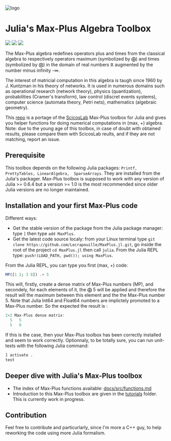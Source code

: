 ![logo](https://lecrapouille.github.io/icons/juliamaxplus.png)

# Julia's Max-Plus Algebra Toolbox

[![](https://travis-ci.org/Lecrapouille/MaxPlus.jl.svg?branch=master)](https://travis-ci.org/Lecrapouille/MaxPlus.jl)
[![](https://coveralls.io/repos/github/Lecrapouille/MaxPlus.jl/badge.svg?branch=master)](https://coveralls.io/github/Lecrapouille/MaxPlus.jl?branch=master)
[![](https://codecov.io/gh/Lecrapouille/MaxPlus.jl/branch/master/graph/badge.svg)](https://codecov.io/gh/Lecrapouille/MaxPlus.jl)

The Max-Plus algebra redefines operators plus and times from the classical algebra to respectively operators maximum (symbolized by ⨁) and times (symbolized by ⨂) in the domain of real numbers ℝ augmented by the number minus infinity -∞.

The interest of matricial computation in this algebra is taugh since 1960 by J. Kuntzman in his theory of networks. It is used in numerous domains such as operational research (network theory), physics (quantization), probabilities (Cramer's transform), law control (discret events systems), computer science (automata theory, Petri nets), mathematics (algebraic geometry).

This [repo](https://github.com/Lecrapouille/MaxPlus.jl) is a portage of the [ScicosLab](http://www.scicoslab.org/) Max-Plus toolbox for Julia and gives you helper functions for doing numerical computations in (max, +) algebra. Note: due to the young age of this toolbox, in case of doubt with obtained results, please compare them with ScicosLab reults, and if they are not matching, report an issue.

## Prerequisite

This toolbox depends on the following Julia packages: `Printf, PrettyTables, LinearAlgebra,  SparseArrays`. They are installed from the Julia's packager. Max-Plus toolbox is supposed to work with any version of Julia >= 0.6.4 but a version >= 1.0 is the most recommended since older Julia versions are no longer maintained.

## Installation and your first Max-Plus code

Different ways:
- Get the stable version of the package from the Julia package manager: type `]` then type `add MaxPlus`.
- Get the latest code source localy: from your Linux terminal type `git clone https://github.com/Lecrapouille/MaxPlus.jl.git`, go inside the root of the project `cd MaxPlus.jl` then call `julia`. From the Julia REPL type: `push!(LOAD_PATH, pwd()); using MaxPlus`.

From the Julia REPL, you can type you first (max, +) code:
```julia
MP([1 2; 3 8]) .+ 5
```

This will, firstly, create a dense matrix of Max-Plus numbers (MP), and secondely, for each elements of it, the ⨁ 5 will be applied and therefore the result will the maximum between this element and the the Max-Plus number 5. Note that Julia Int64 and Float64 numbers are implictely promoted to a Max-Plus number. So the expected the result is :
```julia
2×2 Max-Plus dense matrix:
  5   5
  5   8
```

If this is the case, then your Max-Plus toolbox has been correctly installed and seem to work correctly. Optionnaly, to be totally sure, you can run unit-tests with the following Julia command:
```julia
] activate .
test
```

## Deeper dive with Julia's Max-Plus toolbox

* The index of Max-Plus functions available: [docs/src/functions.md](docs/src/functions.md)
* Introduction to this Max-Plus toolbox are given in the [tutorials](tutorials) folder. This is currently work in progress.

## Contribution

Feel free to contribute and particurlarly, since I'm more a C++ guy, to help reworking the code using more Julia formalism.
